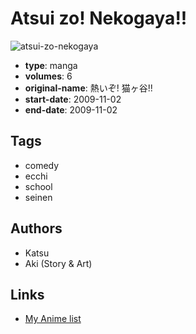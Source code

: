 # Atsui zo! Nekogaya!!

![atsui-zo-nekogaya](https://cdn.myanimelist.net/images/manga/3/181220.jpg)

-   **type**: manga
-   **volumes**: 6
-   **original-name**: 熱いぞ! 猫ヶ谷!!
-   **start-date**: 2009-11-02
-   **end-date**: 2009-11-02

## Tags

-   comedy
-   ecchi
-   school
-   seinen

## Authors

-   Katsu
-   Aki (Story & Art)

## Links

-   [My Anime list](https://myanimelist.net/manga/24657/Atsui_zo_Nekogaya)
